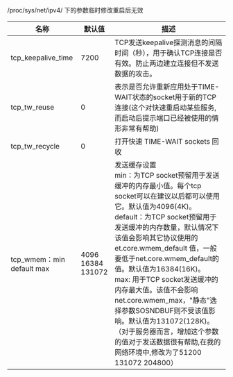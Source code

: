 /proc/sys/net/ipv4/ 下的参数临时修改重启后无效

名称 | 默认值 | 描述 
-|-|-
tcp_keepalive_time | 7200 | TCP发送keepalive探测消息的间隔时间（秒），用于确认TCP连接是否有效。防止两边建立连接但不发送数据的攻击。 |
tcp_tw_reuse | 0 | 表示是否允许重新应用处于TIME-WAIT状态的socket用于新的TCP连接(这个对快速重启动某些服务,而启动后提示端口已经被使用的情形非常有帮助) |
tcp_tw_recycle | 0 | 打开快速 TIME-WAIT sockets 回收 |
tcp_wmem：min default max |4096<br>16384<br>131072 | 发送缓存设置<br>min：为TCP socket预留用于发送缓冲的内存最小值。每个tcp socket可以在建议以后都可以使用它。默认值为4096(4K)。<br/>default：为TCP socket预留用于发送缓冲的内存数量，默认情况下该值会影响其它协议使用的et.core.wmem_default 值，一般要低于net.core.wmem_default的值。默认值为16384(16K)。<br/>max: 用于TCP socket发送缓冲的内存最大值。该值不会影响net.core.wmem_max，"静态"选择参数SOSNDBUF则不受该值影响。默认值为131072(128K)。（对于服务器而言，增加这个参数的值对于发送数据很有帮助,在我的网络环境中,修改为了51200 131072 204800） |